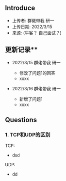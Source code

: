 ## Introduce
* 上传者: 群佬带我 研一
* 上传日期: 2022/3/15
* 来源:  (牛客？ 自己面试？)

## 更新记录**

* 2022/3/15  群佬带我 研一
  * 修改了问题1的回答
  * xxxx

* 2022/3/16  群佬带我 研一
  * 新增了问题1
  * xxxx


## Questions
### 1. TCP和UDP的区别

TCP:
* dsd

UDP:
* dd
